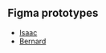 
## Figma prototypes

- [Isaac](https://www.figma.com/proto/52B3G1aRf9tm0WKIE1tUmn/SWEN422-AS1-Sunburst)
- [Bernard](https://www.figma.com/design/Txo8rQIqG5OZ1CbQLrtUaM/Untitled?node-id=0-1&t=UkUKVLKswRBGlzSP-1)